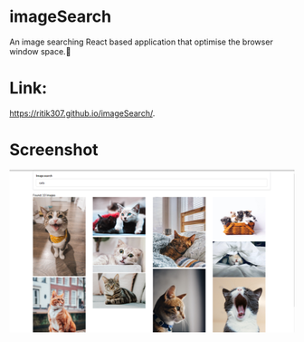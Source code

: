 # imageSearch
An image searching React based application that optimise the browser window space.🤗

# Link:
https://ritik307.github.io/imageSearch/. 

# Screenshot
![](screenshots/index.PNG)
